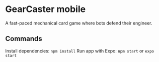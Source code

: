 # GearCaster mobile
A fast-paced mechanical card game where bots defend their engineer.

## Commands
Install dependencies: `npm install`
Run app with Expo: `npm start` or `expo start`